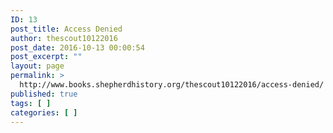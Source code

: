 ```yaml
---
ID: 13
post_title: Access Denied
author: thescout10122016
post_date: 2016-10-13 00:00:54
post_excerpt: ""
layout: page
permalink: >
  http://www.books.shepherdhistory.org/thescout10122016/access-denied/
published: true
tags: [ ]
categories: [ ]
---
```

<!-- Here be dragons.-->